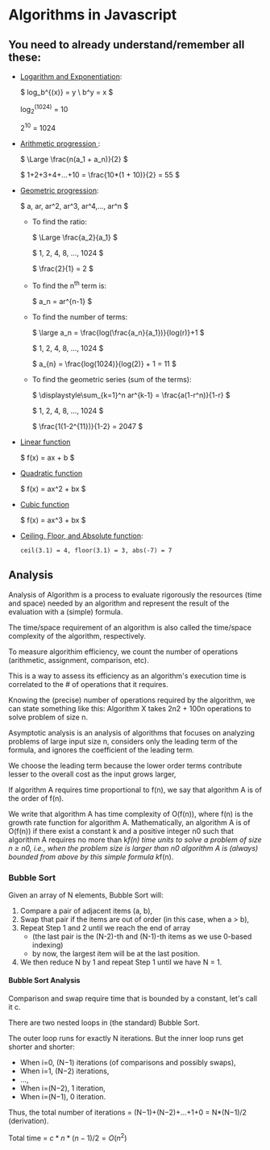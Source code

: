 # Algorithms in Javascript

## You need to already understand/remember all these:

  * [Logarithm and Exponentiation](https://en.wikipedia.org/wiki/Logarithm):

    $
    log_b^{(x)} = y \\
    b^y = x
    $

    log<sub>2</sub><sup>(1024)</sup> = 10

    2<sup>10</sup> = 1024

  * [ Arithmetic progression ](https://en.wikipedia.org/wiki/Arithmetic_progression):

    $
    \Large
    \frac{n(a_1 + a_n)}{2}
    $

    $
    1+2+3+4+…+10 = \frac{10*(1 + 10)}{2} = 55
    $

  * [Geometric progression](https://en.wikipedia.org/wiki/Geometric_progression):

    $
    a, ar, ar^2, ar^3, ar^4,..., ar^n
    $

    * To find the ratio:

      $
      \Large
      \frac{a_2}{a_1}
      $

      $
      1, 2, 4, 8, ..., 1024
      $

      $
      \frac{2}{1} = 2
      $

    * To find the n<sup>th</sup> term is:

      $
      a_n = ar^{n-1}
      $

    * To find the number of terms:

      $
      \large
      a_n = \frac{log(\frac{a_n}{a_1})}{log(r)}+1
      $

      $
      1, 2, 4, 8, ..., 1024
      $

      $
      a_{n} = \frac{log(1024)}{log(2)} + 1 = 11
      $

    * To find the geometric series (sum of the terms):

      $
      \displaystyle\sum_{k=1}^n ar^{k-1} = \frac{a(1-r^n)}{1-r}
      $

      $
      1, 2, 4, 8, ..., 1024
      $

      $
      \frac{1(1-2^{11})}{1-2} = 2047
      $

  * [Linear function](https://en.wikipedia.org/wiki/Linear_function)

      $
      f(x) = ax + b
      $

  * [Quadratic function](https://en.wikipedia.org/wiki/Quadratic_function)

      $
      f(x) = ax^2 + bx
      $

  * [Cubic function](https://en.wikipedia.org/wiki/Cubic_function)

      $
      f(x) = ax^3 + bx
      $

  * [Ceiling, Floor, and Absolute function](https://developer.mozilla.org/en-US/docs/Web/JavaScript/Reference/Global_Objects/Math):

      `ceil(3.1) = 4, floor(3.1) = 3, abs(-7) = 7`

## Analysis
Analysis of Algorithm is a process to evaluate rigorously the resources (time and space) needed by an algorithm and represent the result of the evaluation with a (simple) formula.


The time/space requirement of an algorithm is also called the time/space complexity of the algorithm, respectively.

To measure algorithim efficiency, we count the number of operations (arithmetic, assignment, comparison, etc).

This is a way to assess its efficiency as an algorithm's execution time is correlated to the # of operations that it requires.


Knowing the (precise) number of operations required by the algorithm, we can state something like this: Algorithm X takes 2n2 + 100n operations to solve problem of size n.

Asymptotic analysis is an analysis of algorithms that focuses on analyzing problems of large input size n, considers only the leading term of the formula, and ignores the coefficient of the leading term.


We choose the leading term because the lower order terms contribute lesser to the overall cost as the input grows larger,

If algorithm A requires time proportional to f(n), we say that algorithm A is of the order of f(n).

We write that algorithm A has time complexity of O(f(n)), where f(n) is the growth rate function for algorithm A.
Mathematically, an algorithm A is of O(f(n)) if there exist a constant k and a positive integer n0 such that algorithm A requires no more than k*f(n) time units to solve a problem of size n ≥ n0, i.e., when the problem size is larger than n0 algorithm A is (always) bounded from above by this simple formula k*f(n).


### Bubble Sort
Given an array of N elements, Bubble Sort will:

1. Compare a pair of adjacent items (a, b),
2. Swap that pair if the items are out of order (in this case, when a > b),
3. Repeat Step 1 and 2 until we reach the end of array
    * (the last pair is the (N-2)-th and (N-1)-th items as we use 0-based indexing)
    * by now, the largest item will be at the last position.
4. We then reduce N by 1 and repeat Step 1 until we have N = 1.

#### Bubble Sort Analysis
Comparison and swap require time that is bounded by a constant, let's call it c.

There are two nested loops in (the standard) Bubble Sort.

The outer loop runs for exactly N iterations.
But the inner loop runs get shorter and shorter:

* When i=0, (N−1) iterations (of comparisons and possibly swaps),
* When i=1, (N−2) iterations,
* ...,
* When i=(N−2), 1 iteration,
* When i=(N−1), 0 iteration.

Thus, the total number of iterations = (N−1)+(N−2)+...+1+0 = N*(N−1)/2 (derivation).

Total time = $c * n * (n−1)/2 = O(n^2)$

